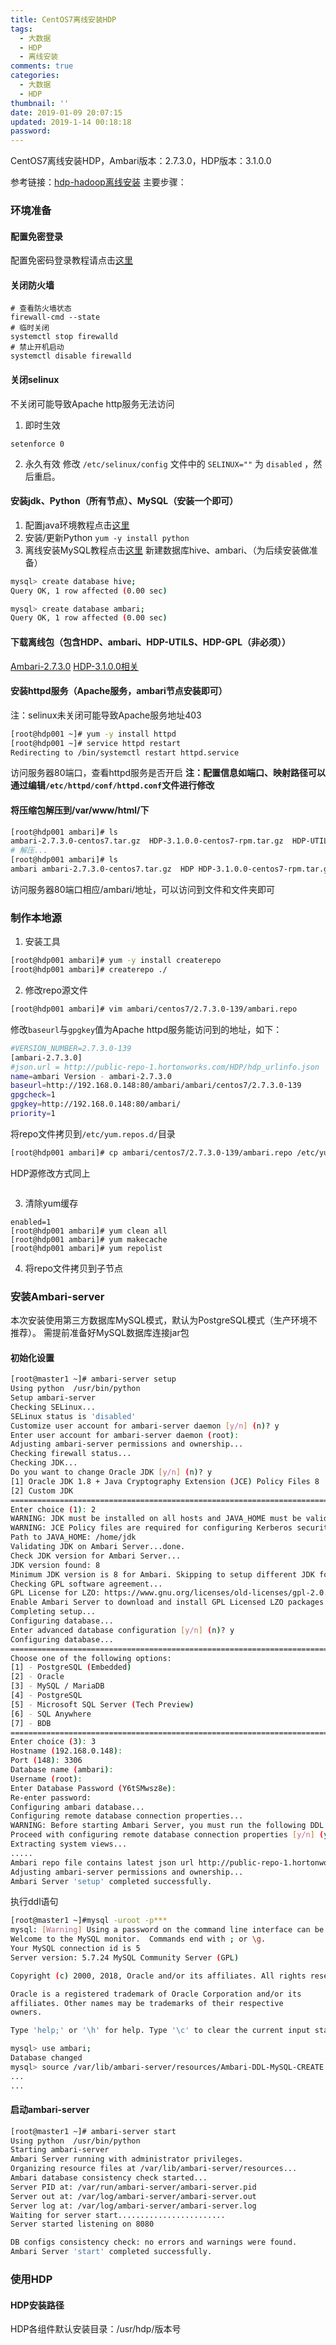 ```yaml
---
title: CentOS7离线安装HDP
tags:
  - 大数据
  - HDP
  - 离线安装
comments: true
categories:
  - 大数据
  - HDP
thumbnail: ''
date: 2019-01-09 20:07:15
updated: 2019-1-14 00:18:18
password:
---
```

CentOS7离线安装HDP，Ambari版本：2.7.3.0，HDP版本：3.1.0.0
<!-- more -->
参考链接：[hdp-hadoop离线安装](https://blog.csdn.net/qq_35094452/article/details/81329003)
主要步骤：
### 环境准备
#### 配置免密登录
配置免密码登录教程请点击[这里](http://blog.cyanide.top/2018/09/16/Linux%E9%9B%86%E7%BE%A4%E9%85%8D%E7%BD%AE%E5%85%8D%E5%AF%86%E7%A0%81%E7%99%BB%E5%BD%95/)
#### 关闭防火墙
```shell
# 查看防火墙状态
firewall-cmd --state
# 临时关闭
systemctl stop firewalld
# 禁止开机启动
systemctl disable firewalld
```
#### 关闭selinux
不关闭可能导致Apache http服务无法访问
1. 即时生效
```shell
setenforce 0
```
2. 永久有效
修改 `/etc/selinux/config` 文件中的 `SELINUX=""` 为 `disabled` ，然后重启。
#### 安装jdk、Python（所有节点）、MySQL（安装一个即可）
1. 配置java环境教程点击[这里](http://blog.cyanide.top/2018/09/14/Linux%E4%B8%8B%E5%AE%89%E8%A3%85Java/)
2. 安装/更新Python `yum -y install python`
3. 离线安装MySQL教程点击[这里](http://blog.cyanide.top/2018/12/08/CentOS7%E4%B8%8B%E7%A6%BB%E7%BA%BF%E5%AE%89%E8%A3%85MySQL/)
新建数据库hive、ambari、（为后续安装做准备）
```bash
mysql> create database hive;
Query OK, 1 row affected (0.00 sec)

mysql> create database ambari;
Query OK, 1 row affected (0.00 sec)
```
#### 下载离线包（包含HDP、ambari、HDP-UTILS、HDP-GPL（非必须））
[Ambari-2.7.3.0](https://docs.hortonworks.com/HDPDocuments/Ambari-2.7.3.0/bk_ambari-installation/content/ambari_repositories.html)
[HDP-3.1.0.0相关](https://docs.hortonworks.com/HDPDocuments/Ambari-2.7.3.0/bk_ambari-installation/content/hdp_31_repositories.html)
#### 安装httpd服务（Apache服务，ambari节点安装即可）
注：selinux未关闭可能导致Apache服务地址403
```bash
[root@hdp001 ~]# yum -y install httpd
[root@hdp001 ~]# service httpd restart
Redirecting to /bin/systemctl restart httpd.service
```
访问服务器80端口，查看httpd服务是否开启
**注：配置信息如端口、映射路径可以通过编辑`/etc/httpd/conf/httpd.conf`文件进行修改**
#### 将压缩包解压到/var/www/html/下
```bash
[root@hdp001 ambari]# ls
ambari-2.7.3.0-centos7.tar.gz  HDP-3.1.0.0-centos7-rpm.tar.gz  HDP-UTILS-1.1.0.22-centos7.tar.gz
# 解压...
[root@hdp001 ambari]# ls
ambari ambari-2.7.3.0-centos7.tar.gz  HDP HDP-3.1.0.0-centos7-rpm.tar.gz  HDP-UTILS HDP-UTILS-1.1.0.22-centos7.tar.gz
```
访问服务器80端口相应/ambari/地址，可以访问到文件和文件夹即可
### 制作本地源
1. 安装工具
```bash
[root@hdp001 ambari]# yum -y install createrepo
[root@hdp001 ambari]# createrepo ./
```
2. 修改repo源文件
```bash
[root@hdp001 ambari]# vim ambari/centos7/2.7.3.0-139/ambari.repo
```
修改`baseurl`与`gpgkey`值为Apache httpd服务能访问到的地址，如下：
```bash
#VERSION_NUMBER=2.7.3.0-139
[ambari-2.7.3.0]
#json.url = http://public-repo-1.hortonworks.com/HDP/hdp_urlinfo.json
name=ambari Version - ambari-2.7.3.0
baseurl=http://192.168.0.148:80/ambari/ambari/centos7/2.7.3.0-139
gpgcheck=1
gpgkey=http://192.168.0.148:80/ambari/
priority=1
```
将repo文件拷贝到`/etc/yum.repos.d/`目录
```bash
[root@hdp001 ambari]# cp ambari/centos7/2.7.3.0-139/ambari.repo /etc/yum.repos.d/
```
HDP源修改方式同上
```bash

```
3. 清除yum缓存
```bashambari/centos7/2.7.3.0-139/RPM-GPG-KEY/RPM-GPG-KEY-Jenkins
enabled=1
[root@hdp001 ambari]# yum clean all
[root@hdp001 ambari]# yum makecache
[root@hdp001 ambari]# yum repolist
```

4. 将repo文件拷贝到子节点

### 安装Ambari-server
本次安装使用第三方数据库MySQL模式，默认为PostgreSQL模式（生产环境不推荐）。
需提前准备好MySQL数据库连接jar包
#### 初始化设置
```bash
[root@master1 ~]# ambari-server setup
Using python  /usr/bin/python
Setup ambari-server
Checking SELinux...
SELinux status is 'disabled'
Customize user account for ambari-server daemon [y/n] (n)? y      
Enter user account for ambari-server daemon (root):
Adjusting ambari-server permissions and ownership...
Checking firewall status...
Checking JDK...
Do you want to change Oracle JDK [y/n] (n)? y
[1] Oracle JDK 1.8 + Java Cryptography Extension (JCE) Policy Files 8
[2] Custom JDK
==============================================================================
Enter choice (1): 2
WARNING: JDK must be installed on all hosts and JAVA_HOME must be valid on all hosts.
WARNING: JCE Policy files are required for configuring Kerberos security. If you plan to use Kerberos,please make sure JCE Unlimited Strength Jurisdiction Policy Files are valid on all hosts.
Path to JAVA_HOME: /home/jdk
Validating JDK on Ambari Server...done.
Check JDK version for Ambari Server...
JDK version found: 8
Minimum JDK version is 8 for Ambari. Skipping to setup different JDK for Ambari Server.
Checking GPL software agreement...
GPL License for LZO: https://www.gnu.org/licenses/old-licenses/gpl-2.0.en.html
Enable Ambari Server to download and install GPL Licensed LZO packages [y/n] (n)? 
Completing setup...
Configuring database...
Enter advanced database configuration [y/n] (n)? y
Configuring database...
==============================================================================
Choose one of the following options:
[1] - PostgreSQL (Embedded)
[2] - Oracle
[3] - MySQL / MariaDB
[4] - PostgreSQL
[5] - Microsoft SQL Server (Tech Preview)
[6] - SQL Anywhere
[7] - BDB
==============================================================================
Enter choice (3): 3
Hostname (192.168.0.148): 
Port (148): 3306
Database name (ambari): 
Username (root): 
Enter Database Password (Y6tSMwsz8e): 
Re-enter password: 
Configuring ambari database...
Configuring remote database connection properties...
WARNING: Before starting Ambari Server, you must run the following DDL directly from the database shell to create the schema: /var/lib/ambari-server/resources/Ambari-DDL-MySQL-CREATE.sql
Proceed with configuring remote database connection properties [y/n] (y)? y
Extracting system views...
.....
Ambari repo file contains latest json url http://public-repo-1.hortonworks.com/HDP/hdp_urlinfo.json, updating stacks repoinfos with it...
Adjusting ambari-server permissions and ownership...
Ambari Server 'setup' completed successfully.

```
执行ddl语句
```bash
[root@master1 ~]#mysql -uroot -p***
mysql: [Warning] Using a password on the command line interface can be insecure.
Welcome to the MySQL monitor.  Commands end with ; or \g.
Your MySQL connection id is 5
Server version: 5.7.24 MySQL Community Server (GPL)

Copyright (c) 2000, 2018, Oracle and/or its affiliates. All rights reserved.

Oracle is a registered trademark of Oracle Corporation and/or its
affiliates. Other names may be trademarks of their respective
owners.

Type 'help;' or '\h' for help. Type '\c' to clear the current input statement.

mysql> use ambari;
Database changed
mysql> source /var/lib/ambari-server/resources/Ambari-DDL-MySQL-CREATE.sql;
...
...
```
#### 启动ambari-server
```bash
[root@master1 ~]# ambari-server start
Using python  /usr/bin/python
Starting ambari-server
Ambari Server running with administrator privileges.
Organizing resource files at /var/lib/ambari-server/resources...
Ambari database consistency check started...
Server PID at: /var/run/ambari-server/ambari-server.pid
Server out at: /var/log/ambari-server/ambari-server.out
Server log at: /var/log/ambari-server/ambari-server.log
Waiting for server start........................
Server started listening on 8080

DB configs consistency check: no errors and warnings were found.
Ambari Server 'start' completed successfully.
```
### 使用HDP
#### HDP安装路径
HDP各组件默认安装目录：/usr/hdp/版本号
